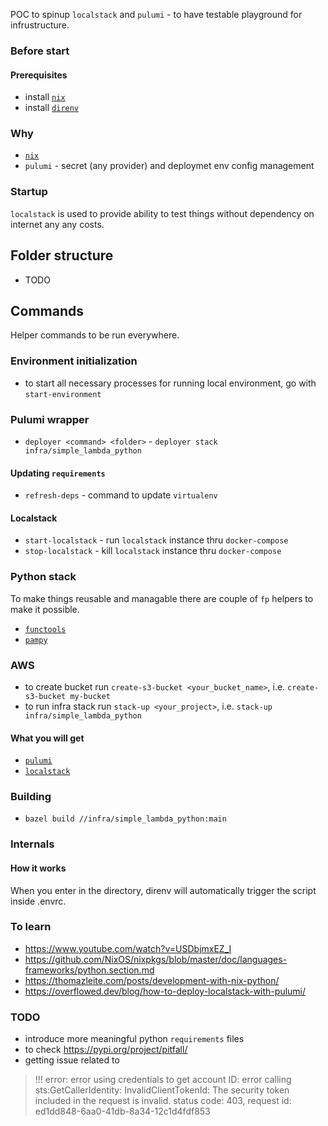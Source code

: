 POC to spinup `localstack` and `pulumi` - to have testable playground for infrustructure.

### Before start 
#### Prerequisites
* install [`nix`](https://nixos.org/download.html)
* install [`direnv`](https://direnv.net/)

### Why
* [`nix`](https://gist.github.com/joepie91/9fdaf8244b0a83afcce204e6da127c7d)
* `pulumi` - secret (any provider) and deploymet env config management

### Startup
`localstack` is used to provide ability to test things without dependency on internet any any costs.
## Folder structure
* TODO

## Commands
Helper commands to be run everywhere.

### Environment initialization
* to start all necessary processes for running local environment, go with `start-environment` 

### Pulumi wrapper
* `deployer <command> <folder>` - `deployer stack infra/simple_lambda_python`

#### Updating `requirements`
* `refresh-deps` - command to update `virtualenv`

#### Localstack
* `start-localstack` - run `localstack` instance thru `docker-compose`
* `stop-localstack` - kill `localstack` instance thru `docker-compose`

### Python stack
To make things reusable and managable there are couple of `fp` helpers to make it possible.
* [`functools`](https://docs.python.org/3/library/functools.html)
* [`pampy`](https://github.com/santinic/pampy)

### AWS
* to create bucket run `create-s3-bucket <your_bucket_name>`, i.e. `create-s3-bucket my-bucket`
* to run infra stack run `stack-up <your_project>`, i.e. `stack-up infra/simple_lambda_python`

#### What you will get
* [`pulumi`](https://github.com/pulumi/pulumi)
* [`localstack`](https://github.com/localstack/localstack)

### Building
* `bazel build //infra/simple_lambda_python:main`

### Internals
#### How it works
When you enter in the directory, direnv will automatically trigger the script inside .envrc.

### To learn
* https://www.youtube.com/watch?v=USDbjmxEZ_I
* https://github.com/NixOS/nixpkgs/blob/master/doc/languages-frameworks/python.section.md
* https://thomazleite.com/posts/development-with-nix-python/
* https://overflowed.dev/blog/how-to-deploy-localstack-with-pulumi/

### TODO
* introduce more meaningful python `requirements` files
* to check https://pypi.org/project/pitfall/
* getting issue related to 
> !!! error: error using credentials to get account ID: error calling sts:GetCallerIdentity: InvalidClientTokenId: The security token included in the request is invalid.
status code: 403, request id: ed1dd848-6aa0-41db-8a34-12c1d4fdf853
